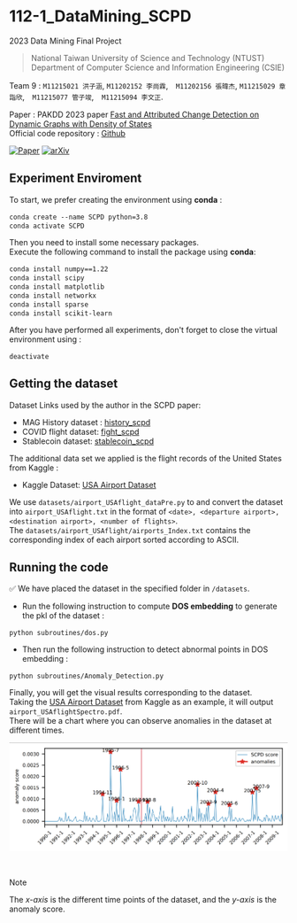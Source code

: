 # 112-1_DataMining_SCPD
2023 Data Mining Final Project

> National Taiwan University of Science and Technology (NTUST)
> Department of Computer Science and Information Engineering (CSIE)
	

Team 9 : `M11215021 洪子涵`, `M11202152 李尚霖`,　`M11202156 張暐杰`,
`M11215029 章詣欣`,　`M11215077 管子竣`,　`M11215094 李文正`.

Paper :  PAKDD 2023 paper [Fast and Attributed Change Detection on Dynamic Graphs with Density of States](https://arxiv.org/abs/2305.08750)
<br>
Official code repository : [Github](https://github.com/shenyangHuang/SCPD)

[![Paper](https://img.shields.io/badge/Paper-link-orange.svg "PAKDD 2023 paper")](https://link.springer.com/book/10.1007/978-3-031-33374-3)
[![arXiv](https://img.shields.io/badge/arXiv-pdf-yellow.svg "arXiv paper link")](https://arxiv.org/abs/2305.08750)

## Experiment Enviroment
To start, we prefer creating the environment using **conda** :

```
conda create --name SCPD python=3.8
conda activate SCPD
```

Then you need to install some necessary packages. <br>
Execute the following command to install the package using **conda**:

```
conda install numpy==1.22
conda install scipy
conda install matplotlib
conda install networkx
conda install sparse
conda install scikit-learn
```

After you have performed all experiments, don't forget to close the virtual environment using :

```
deactivate
```

## Getting the dataset
Dataset Links used by the author in the SCPD paper:
- MAG History dataset : [history_scpd](https://object-arbutus.cloud.computecanada.ca/tgb/history_scpd.zip)
- COVID flight dataset: [fight_scpd](https://object-arbutus.cloud.computecanada.ca/tgb/flight_scpd.zip)
- Stablecoin dataset: [stablecoin_scpd](https://object-arbutus.cloud.computecanada.ca/tgb/stablecoin_scpd.zip)

The additional data set we applied is the flight records of the United States from Kaggle :
- Kaggle Dataset: [USA Airport Dataset](https://www.kaggle.com/datasets/flashgordon/usa-airport-dataset)

We use `datasets/airport_USAflight_dataPre.py` to and convert the dataset into `airport_USAflight.txt` in the format of `<date>, <departure airport>, <destination airport>, <number of flights>`.<br>
The `datasets/airport_USAflight/airports_Index.txt` contains the corresponding index of each airport sorted according to ASCII.


## Running the code
:white_check_mark: We have placed the dataset in the specified folder in `/datasets`.
- Run the following instruction to compute **DOS embedding** to generate the pkl of the dataset :

```
python subroutines/dos.py
```

- Then run the following instruction to detect abnormal points in DOS embedding :

```
python subroutines/Anomaly_Detection.py
```

Finally, you will get the visual results corresponding to the dataset.<br>
Taking the [USA Airport Dataset](https://www.kaggle.com/datasets/flashgordon/usa-airport-dataset) from Kaggle as an example, 
it will output `airport_USAflightSpectro.pdf`.<br>
There will be a chart where you can observe anomalies in the dataset at different times.<br>

![The anomalies detection result of USA Airport Dataset](image.png)

<br>

> [!NOTE]
> The *x-axis* is the different time points of the dataset, and the *y-axis* is the anomaly score.





